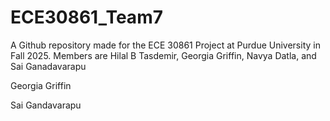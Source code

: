 # ECE30861_Team7

A Github repository made for the ECE 30861 Project at Purdue University in Fall 2025.
Members are Hilal B Tasdemir, Georgia Griffin, Navya Datla, and Sai Ganadavarapu

Georgia Griffin

Sai Gandavarapu

